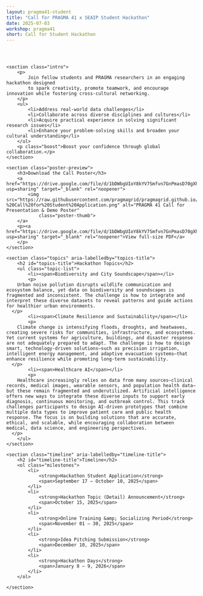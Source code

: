 ```yaml
---
layout: pragma41-student
title: "Call for PRAGMA 41 x SEAIP Student Hackathon"
date: 2025-07-03
workshop: pragma41
short: Call for Student Hackathon
---
```


<section class="hackathon" aria-labelledby="h-title">
    <header class="hero">
        <!--<h1 class="subtitle">Call for PRAGMA41 × SEAIP Student Hackathon</h1>-->
    </header>

    <section class="intro">
        <p>
            Join fellow students and PRAGMA researchers in an engaging hackathon designed
            to spark creativity, promote teamwork, and encourage innovation while fostering cross-cultural networking.
        </p>
        <ul>
            <li>Address real-world data challenges</li>
            <li>Collaborate across diverse disciplines and cultures</li>
            <li>Acquire practical experience in solving significant research issues</li>
            <li>Enhance your problem-solving skills and broaden your cultural understanding</li>
        </ul>
        <p class="boost">Boost your confidence through global collaboration.</p>
    </section>

    <section class="poster-preview">
        <h3>Download the Call Poster</h3>
        <a href="https://drive.google.com/file/d/1bDWbgUIoY8kYV7Smfvn7GnPmasD70gXh/view?usp=sharing" target="_blank" rel="noopener">
            <img src="https://raw.githubusercontent.com/pragmagrid/pragmagrid.github.io/refs/heads/master/images/pragma41/PRAGMA%2041%20x%20SEAIP%20Hackathon%20-%20Call%20for%20Student%20Application.png" alt="PRAGMA 41 Call for Presentation & Demo Poster"
                class="poster-thumb">
        </a>
        <p><a href="https://drive.google.com/file/d/1bDWbgUIoY8kYV7Smfvn7GnPmasD70gXh/view?usp=sharing" target="_blank" rel="noopener">View full-size PDF</a>
        </p>
    </section>

    <section class="topics" aria-labelledby="topics-title">
        <h2 id="topics-title">Hackathon Topics</h2>
        <ul class="topic-list">
            <li><span>Biodiversity and City Soundscape</span></li>
            <p>
        Urban noise pollution disrupts wildlife communication and ecosystem balance, yet data on biodiversity and soundscapes is fragmented and inconsistent. The challenge is how to integrate and interpret these diverse datasets to reveal patterns and guide actions for healthier urban environments.
      </p>
            <li><span>Climate Resilience and Sustainability</span></li>
            <p>
        Climate change is intensifying floods, droughts, and heatwaves, creating severe risks for communities, infrastructure, and ecosystems. Yet current systems for agriculture, buildings, and disaster response are not adequately prepared to adapt. The challenge is how to design smart, technology-driven solutions—such as precision irrigation, intelligent energy management, and adaptive evacuation systems—that enhance resilience while promoting long-term sustainability.
      </p>
            <li><span>Healthcare AI</span></li>
            <p>
        Healthcare increasingly relies on data from many sources—clinical records, medical images, wearable sensors, and population health data—but these remain fragmented and underutilized. Artificial intelligence offers new ways to integrate these diverse inputs to support early diagnosis, continuous monitoring, and outbreak control. This track challenges participants to design AI-driven prototypes that combine multiple data types to improve patient care and public health response. The focus is on building solutions that are accurate, ethical, and scalable, while encouraging collaboration between medical, data science, and engineering perspectives.
      </p>
        </ul>
    </section>

    <section class="timeline" aria-labelledby="timeline-title">
        <h2 id="timeline-title">Timeline</h2>
        <ol class="milestones">
            <li>
                <strong>Hackathon Student Application</strong>
                <span>September 17 – October 10, 2025</span>
            </li>
            <li>
                <strong>Hackathon Topic (Detail) Announcement</strong>
                <span>October 15, 2025</span>
            </li>
            <li>
                <strong>Online Training &amp; Socializing Period</strong>
                <span>November 01 – 30, 2025</span>
            </li>
            <li>
                <strong>Idea Pitching Submission</strong>
                <span>December 10, 2025</span>
            </li>
            <li>
                <strong>Hackathon Days</strong>
                <span>January 8 – 9, 2026</span>
            </li>
        </ol>

    </section>

</section>
